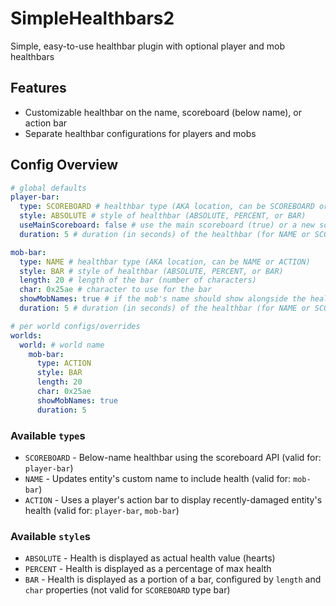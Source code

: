 # SimpleHealthbars2
Simple, easy-to-use healthbar plugin with optional player and mob healthbars

## Features

- Customizable healthbar on the name, scoreboard (below name), or action bar
- Separate healthbar configurations for players and mobs

## Config Overview

```yaml
# global defaults
player-bar:
  type: SCOREBOARD # healthbar type (AKA location, can be SCOREBOARD or ACTION)
  style: ABSOLUTE # style of healthbar (ABSOLUTE, PERCENT, or BAR)
  useMainScoreboard: false # use the main scoreboard (true) or a new scoreboard (false)
  duration: 5 # duration (in seconds) of the healthbar (for NAME or SCOREBOARD type)

mob-bar:
  type: NAME # healthbar type (AKA location, can be NAME or ACTION)
  style: BAR # style of healthbar (ABSOLUTE, PERCENT, or BAR)
  length: 20 # length of the bar (number of characters)
  char: 0x25ae # character to use for the bar
  showMobNames: true # if the mob's name should show alongside the healthbar (for NAME or ACTION type)
  duration: 5 # duration (in seconds) of the healthbar (for NAME or SCOREBOARD type)

# per world configs/overrides
worlds:
  world: # world name
    mob-bar:
      type: ACTION
      style: BAR
      length: 20
      char: 0x25ae
      showMobNames: true
      duration: 5
```

### Available `type`s

- `SCOREBOARD` - Below-name healthbar using the scoreboard API (valid for: `player-bar`)
- `NAME` - Updates entity's custom name to include health (valid for: `mob-bar`)
- `ACTION` - Uses a player's action bar to display recently-damaged entity's health (valid for: `player-bar`, `mob-bar`)

### Available `style`s

- `ABSOLUTE` - Health is displayed as actual health value (hearts)
- `PERCENT` - Health is displayed as a percentage of max health
- `BAR` - Health is displayed as a portion of a bar, configured by `length` and `char` properties (not valid for `SCOREBOARD` type bar)
